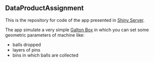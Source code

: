 ## DataProductAssignment
This is the repository for code of the app presented in [Shiny Server](https://tizvic.shinyapps.io/GaltonBox/).

The app simulate a very simple [Galton Box](https://en.wikipedia.org/wiki/Bean_machine) in which you can set some geometric parameters of machine like:
  - balls dropped
  - layers of pins
  - bins in which balls are collected
  
  
